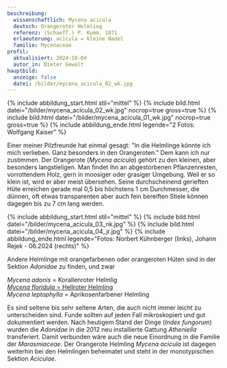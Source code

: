 ```yaml
---
beschreibung:
  wissenschaftlich: Mycena acicula
  deutsch: Orangeroter Helmling
  referenz: (Schaeff.) P. Kumm. 1871
  erlaeuterung: acicula = kleine Nadel
  familie: Mycenaceae
profil:
  aktualisiert: 2024-10-04
  autor_in: Dieter Gewalt
hauptbild:
  anzeige: false
  datei: /bilder/mycena_acicula_02_wk.jpg
---
```

{% include abbildung_start.html stil="mittel" %}
{% include bild.html datei="/bilder/mycena_acicula_02_wk.jpg" nocrop=true gross=true %}
{% include bild.html datei="/bilder/mycena_acicula_01_wk.jpg" nocrop=true gross=true %}
{% include abbildung_ende.html legende="2 Fotos: Wolfgang Kaiser" %}

Einer meiner Pilzfreunde hat einmal gesagt: "In die Helmlinge könnte ich mich verlieben. Ganz besonders in den Orangeroten." Dem kann ich nur zustimmen. Der Orangerote (*Mycena acicula*) gehört zu den kleinen, aber besonders langstieligen. Man findet ihn an abgestorbenen Pflanzenresten, vorrottendem Holz, gern in moosiger oder grasiger Umgebung. Weil er so klein ist, wird er aber meist übersehen. Seine durchscheinend gerieften Hüte erreichen gerade mal 0,5 bis höchstens 1 cm Durchmesser, die dünnen, oft etwas transparenten aber auch fein bereiften Stiele können dagegen bis zu 7 cm lang werden.

{% include abbildung_start.html stil="mittel" %}
{% include bild.html datei="/bilder/mycena_acicula_03_nk.jpg" %}
{% include bild.html datei="/bilder/mycena_acicula_04_jr.jpg" %}
{% include abbildung_ende.html legende="Fotos: Norbert Kühnberger (links), Johann Rejek - 06.2024 (rechts)" %}

Andere Helmlinge mit orangefarbenen oder orangeroten Hüten sind in der Sektion *Adonidae* zu finden, und zwar

*Mycena adonis* = Korallenroter Helmlig\
[*Mycena floridula* = Hellroter Helmling](/pilze/mycena-floridula-hellroter-helmling)\
*Mycena leptophylla* = Aprikosenfarbener Helmling

Es sind seltene bis sehr seltene Arten, die auch nicht immer leicht zu unterscheiden sind. Funde sollten auf jeden Fall mikroskopiert und gut dokumentiert werden. Nach heutigem Stand der Dinge (*Index fungorum*) wurden die *Adonidae* in die 2012 neu installierte Gattung *Atheniella* transferiert. Damit verbunden wäre auch die neue Einordnung in die Familie der *Marasmiaceae*. Der Orangerote Helmling *Mycena acicula* ist dagegen weiterhin bei den Helmlingen beheimatet und steht in der monotypischen Sektion *Aciculae*.